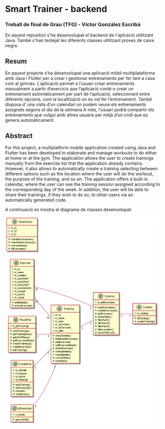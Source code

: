 # Smart Trainer - backend

### Treball de final de Grau (TFG) - Víctor González Escribá

En aquest repositori s'ha desenvolupat el backend de l'aplcació utilitzant Java. També s'han testejat les diferents
classes utilitzant proves de caixa negra.

## Resum
En aquest projecte s’ha desenvolupat una aplicació mòbil multiplataforma amb Java i Flutter per a crear i gestionar
entrenaments per fer tant a casa com al gimnàs. L’aplicació permet a l’usuari crear entrenaments manualment a partir
d’exercicis que l’aplicació conté o crear un entrenament automàticament per part de l’aplicació, seleccionant entre diferents
opcions, com la localització on es vol fer l’entrenament. També disposa d’ una vista d’un calendari on podem veure els
entrenaments assignats segons el dia de la setmana A més, l’usuari podrà compartir els entrenaments que vulgui amb altres
usuaris per mitjà d’un codi que es genera automàticament.

## Abstract
For this project, a multiplatform mobile application created using Java and Flutter has been developed to elaborate
and manage workouts to do either at home or at the gym. The application allows the user to create trainings manually from the
exercise list that the application already contains. However, it also allows to automatically create a training selecting between
different options such as the location where the user will do the workout, the purpose of the training, and so on. The application
offers a built-in calendar, where the user can see the training session assigned according to the corresponding day of the week.
In addition, the user will be able to share their trainings, if they wish to do so, to other users via an automatically generated code.


A continuació es mostra el diagrama de classes desenvolupat:


<img src="images/img.png" width="500" />




